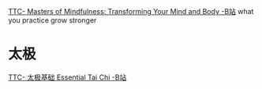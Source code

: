 [TTC- Masters of Mindfulness: Transforming Your Mind and Body -B站](https://www.bilibili.com/video/BV1zb411S7jP/)
	what you practice grow stronger
# 太极
[TTC- 太极基础 Essential Tai Chi -B站](https://www.bilibili.com/video/BV167411W7Sz/)
